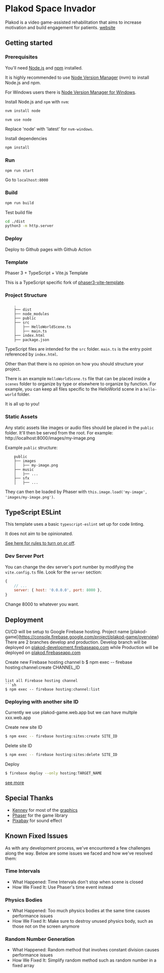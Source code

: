 # Plakod Space Invador
Plakod is a video game-assisted rehabilitation that aims to increase motivation and build engagement for patients.
[website](https://klongdinsor.com)

## Getting started

### Prerequisites

You'll need [Node.js](https://nodejs.org/en/) and [npm](https://www.npmjs.com/) installed.

It is highly recommended to use [Node Version Manager](https://github.com/nvm-sh/nvm) (nvm) to install Node.js and npm.

For Windows users there is [Node Version Manager for Windows](https://github.com/coreybutler/nvm-windows).

Install Node.js and `npm` with `nvm`:

```bash
nvm install node

nvm use node
```

Replace 'node' with 'latest' for `nvm-windows`.

Install dependencies
```bash
npm install
```

### Run
```bash
npm run start
```
Go to `localhost:8000`

### Build
```bash
npm run build
```
Test build file
```bash
cd ./dist
python3 -m http.server
```

### Deploy
Deploy to Github pages with Github Action


### Template
Phaser 3 + TypeScript + Vite.js Template

This is a TypeScript specific fork of [phaser3-vite-template](https://github.com/ourcade/phaser3-vite-template).

### Project Structure

```
    .
    ├── dist
    ├── node_modules
    ├── public
    ├── src
    │   ├── HelloWorldScene.ts
    │   ├── main.ts
	├── index.html
    ├── package.json
```

TypeScript files are intended for the `src` folder. `main.ts` is the entry point referenced by `index.html`.

Other than that there is no opinion on how you should structure your project.

There is an example `HelloWorldScene.ts` file that can be placed inside a `scenes` folder to organize by type or elsewhere to organize by function. For example, you can keep all files specific to the HelloWorld scene in a `hello-world` folder.

It is all up to you!

### Static Assets

Any static assets like images or audio files should be placed in the `public` folder. It'll then be served from the root. For example: http://localhost:8000/images/my-image.png

Example `public` structure:

```
    public
    ├── images
    │   ├── my-image.png
    ├── music
    │   ├── ...
    ├── sfx
    │   ├── ...
```

They can then be loaded by Phaser with `this.image.load('my-image', 'images/my-image.png')`.

## TypeScript ESLint

This template uses a basic `typescript-eslint` set up for code linting.

It does not aim to be opinionated.

[See here for rules to turn on or off](https://eslint.org/docs/rules/).

### Dev Server Port

You can change the dev server's port number by modifying the `vite.config.ts` file. Look for the `server` section:

```js
{
	// ...
	server: { host: '0.0.0.0', port: 8000 },
}
```

Change 8000 to whatever you want.

## Deployment

CI/CD will be setup to Google Firebase hosting. Project name [plakod-game[(https://console.firebase.google.com/project/plakod-game/overview)
There are 2 branches develop and production. Develop branch will be deployed on [plakod-development.firebaseapp.com](plakod-development.firebaseapp.com) while Production will be deployed on [plakod.firebaseapp.com](plakod.firebaseapp.com)

Create new Firebase hosting channel
b
$ npm exec -- firebase hosting:channel:create CHANNEL_ID
```

list all Firebase hosting channel
```sh
$ npm exec -- firebase hosting:channel:list
```

### Deploying with another site ID

Currently we use plakod-game.web.app but we can have multple xxx.web.app

Create new site ID
```sh
$ npm exec -- firebase hosting:sites:create SITE_ID
```

Delete site ID
```sh
$ npm exec -- firebase hosting:sites:delete SITE_ID
```

Deploy
```sh
$ firebase deploy --only hosting:TARGET_NAME
```

[see more](https://firebase.google.com/docs/hosting/multisites)

## Special Thanks
- [Kenney](www.kenney.nl) for most of the [graphics](https://www.kenney.nl/assets/space-shooter-redux)
- [Phaser](https://phaser.io/) for the game library
- [Pixabay](https://pixabay.com/) for sound effect

## Known Fixed Issues
As with any development process, we've encountered a few challenges along the way. Below are some issues we faced and how we've resolved them:

### Time Intervals
- What Happened: Time Intervals don't stop when scene is closed
- How We Fixed It: Use Phaser's time event instead
### Physics Bodies
- What Happened: Too much physics bodies at the same time causes performance issues
- How We Fixed It: Make sure to destroy unused physics body, such as those not on the screen anymore
### Random Number Generation
- What Happened: Random method that involves constant division causes performance issues
- How We Fixed It: Simplify random method such as random number in a fixed array
